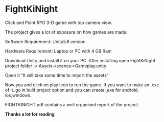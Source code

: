 # FightKiNight
Click and Point RPG 3-D  game with top camera view.


The project gives a lot of exposure on how games are made.

Software Requirement:
Unity5.6 version

Hardware Requirement:
Laptop or PC with  4 GB Ram

Download Unity and install it on your PC.
After installing open FightKiNight project folder -> Assets->scenes->Gameplay.unity

Open it "It will take some time to import the assets"

Now you and click on play icon to run the game.
If you want to make an .exe of it..go in built project option and you can create .exe for android, ios,windows.

FIGHTKINIGHT.pdf contains a well organised report of the project.

**Thanks a lot for reading**
